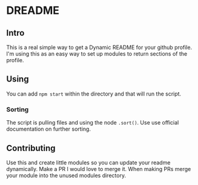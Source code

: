 # DREADME

## Intro

This is a real simple way to get a Dynamic README for your github profile. I'm
using this as an easy way to set up modules to return sections of the profile.

## Using

You can add `npm start` within the directory and that will run the script.

### Sorting

The script is pulling files and using the node `.sort()`. Use
use official documentation on further sorting.

## Contributing

Use this and create little modules so you can update your readme dynamically.
Make a PR I would love to merge it. When making PRs merge your module into the
unused modules directory.
